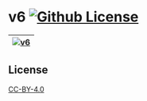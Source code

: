 v6 [![Github License](https://img.shields.io/github/license/setetres/v6.svg)](https://github.com/setetres/v6/blob/master/LICENSE)
==

| [![v6](https://setetres.s3.amazonaws.com/setetres.st/img/share-v6.png?v=1&raw=true)](http://v6.setetres.st) |
| ----------------------------------------------------------------------------------------------------------- |

License
-------

[CC-BY-4.0]

[http://v6.setetres.st]: http://v6.setetres.st
[CC-BY-4.0]: http://creativecommons.org/licenses/by/4.0
